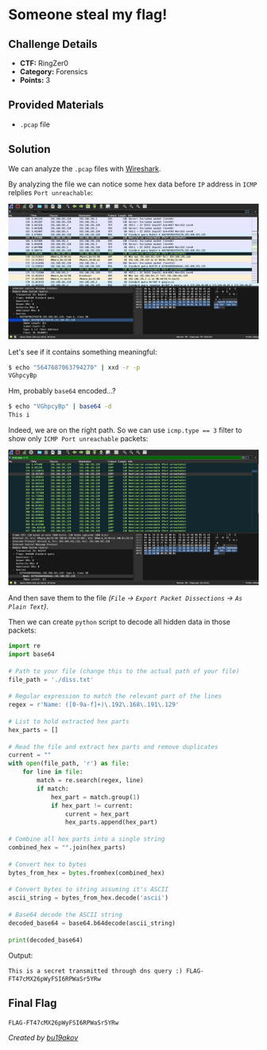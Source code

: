 # Someone steal my flag!

## Challenge Details 

- **CTF:** RingZer0
- **Category:** Forensics
- **Points:** 3

## Provided Materials

- `.pcap` file

## Solution

We can analyze the `.pcap` files with [Wireshark](https://www.wireshark.org).

By analyzing the file we can notice some hex data before `IP` address in `ICMP` relplies `Port unreachable`:

![port](./port.jpg)

Let's see if it contains something meaningful:

```sh
$ echo "5647687063794270" | xxd -r -p 
VGhpcyBp
```

Hm, probably `base64` encoded...?

```sh
$ echo "VGhpcyBp" | base64 -d
This i
```

Indeed, we are on the right path. So we can use `icmp.type == 3` filter to show only `ICMP Port unreachable` packets:

![icmp](./icmp.jpg)

And then save them to the file *(`File` -> `Export Packet Dissections` -> `As Plain Text`)*.

Then we can create `python` script to decode all hidden data in those packets:

```py
import re
import base64

# Path to your file (change this to the actual path of your file)
file_path = './diss.txt'

# Regular expression to match the relevant part of the lines
regex = r'Name: ([0-9a-f]+)\.192\.168\.191\.129'

# List to hold extracted hex parts
hex_parts = []

# Read the file and extract hex parts and remove duplicates
current = ""
with open(file_path, 'r') as file:
    for line in file:
        match = re.search(regex, line)
        if match:
            hex_part = match.group(1)
            if hex_part != current:
                current = hex_part
                hex_parts.append(hex_part)

# Combine all hex parts into a single string
combined_hex = "".join(hex_parts)

# Convert hex to bytes
bytes_from_hex = bytes.fromhex(combined_hex)

# Convert bytes to string assuming it's ASCII
ascii_string = bytes_from_hex.decode('ascii')

# Base64 decode the ASCII string
decoded_base64 = base64.b64decode(ascii_string)

print(decoded_base64)

```

Output:

```
This is a secret transmitted through dns query :) FLAG-FT47cMX26pWyFSI6RPWaSr5YRw
```


## Final Flag

`FLAG-FT47cMX26pWyFSI6RPWaSr5YRw`

*Created by [bu19akov](https://github.com/bu19akov)*